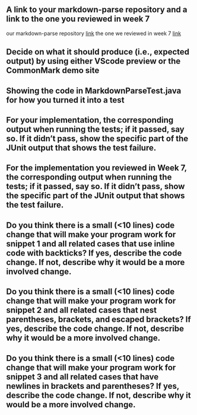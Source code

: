## A link to your markdown-parse repository and a link to the one you reviewed in week 7

our markdown-parse repository [link](https://github.com/szreik/markdown-parser)
the one we reviewed in week 7 [link](https://github.com/zayverrulez/markdown-parser)

## Decide on what it should produce (i.e., expected output) by using either VScode preview or the CommonMark demo site

## Showing the code in MarkdownParseTest.java for how you turned it into a test

## For your implementation, the corresponding output when running the tests; if it passed, say so. If it didn’t pass, show the specific part of the JUnit output that shows the test failure.


## For the implementation you reviewed in Week 7, the corresponding output when running the tests; if it passed, say so. If it didn’t pass, show the specific part of the JUnit output that shows the test failure.

## Do you think there is a small (<10 lines) code change that will make your program work for snippet 1 and all related cases that use inline code with backticks? If yes, describe the code change. If not, describe why it would be a more involved change.

## Do you think there is a small (<10 lines) code change that will make your program work for snippet 2 and all related cases that nest parentheses, brackets, and escaped brackets? If yes, describe the code change. If not, describe why it would be a more involved change.

## Do you think there is a small (<10 lines) code change that will make your program work for snippet 3 and all related cases that have newlines in brackets and parentheses? If yes, describe the code change. If not, describe why it would be a more involved change.
